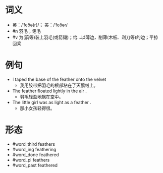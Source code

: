 # 词义
- 英：/ˈfeðə(r)/； 美：/ˈfeðər/
- #n 羽毛；翎毛
- #v 为(箭等)装上羽毛(或箭翎)；给…以薄边，削薄(木板、剃刀等)的边；平掠回桨
# 例句
- I taped the base of the feather onto the velvet
	- 我用胶带把羽毛的根部粘在了天鹅绒上。
- The feather floated lightly in the air .
	- 羽毛轻盈地飘在空中。
- The little girl was as light as a feather .
	- 那小女孩轻得很。
# 形态
- #word_third feathers
- #word_ing feathering
- #word_done feathered
- #word_pl feathers
- #word_past feathered
